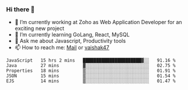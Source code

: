 ### Hi there 👋

- 🔭 I’m currently working at Zoho as Web Application Developer for an exciting new project
- 🌱 I’m currently learning GoLang, React, MySQL
- 💬 Ask me about Javascript, Productivity tools 
- 📫 How to reach me: [Mail](mailto:kvaishak007@gmail.com) or [vaishak47](https://twitter.com/vaishak47)

<!--START_SECTION:waka-->
```text
JavaScript   15 hrs 2 mins   ██████████████████████▓░░   91.16 % 
Java         27 mins         ▓░░░░░░░░░░░░░░░░░░░░░░░░   02.75 % 
Properties   18 mins         ▒░░░░░░░░░░░░░░░░░░░░░░░░   01.91 % 
JSON         15 mins         ▒░░░░░░░░░░░░░░░░░░░░░░░░   01.54 % 
EJS          14 mins         ▒░░░░░░░░░░░░░░░░░░░░░░░░   01.47 % 
```
<!--END_SECTION:waka-->
